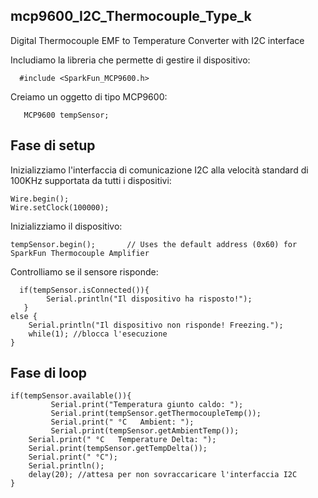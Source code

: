 ## mcp9600_I2C_Thermocouple_Type_k

Digital Thermocouple EMF to Temperature Converter with I2C interface  

Includiamo la libreria che permette di gestire il dispositivo:

      #include <SparkFun_MCP9600.h>
      
 Creiamo un oggetto di tipo MCP9600:
 
       MCP9600 tempSensor;
      
## Fase di setup 

Inizializziamo l'interfaccia di comunicazione I2C alla velocità standard di 100KHz supportata da tutti i dispositivi:

    Wire.begin();
    Wire.setClock(100000);
    
 Inizializziamo il dispositivo:
 
    tempSensor.begin();       // Uses the default address (0x60) for SparkFun Thermocouple Amplifier
    
 Controlliamo se il sensore risponde:
    
      if(tempSensor.isConnected()){
            Serial.println("Il dispositivo ha risposto!");
       }
    else {
        Serial.println("Il dispositivo non risponde! Freezing.");
        while(1); //blocca l'esecuzione
    }
    
 ## Fase di loop
  
    if(tempSensor.available()){
             Serial.print("Temperatura giunto caldo: ");
             Serial.print(tempSensor.getThermocoupleTemp());
             Serial.print(" °C   Ambient: ");
             Serial.print(tempSensor.getAmbientTemp());
        Serial.print(" °C   Temperature Delta: ");
        Serial.print(tempSensor.getTempDelta());
        Serial.print(" °C");
        Serial.println();
        delay(20); //attesa per non sovraccaricare l'interfaccia I2C
    }
